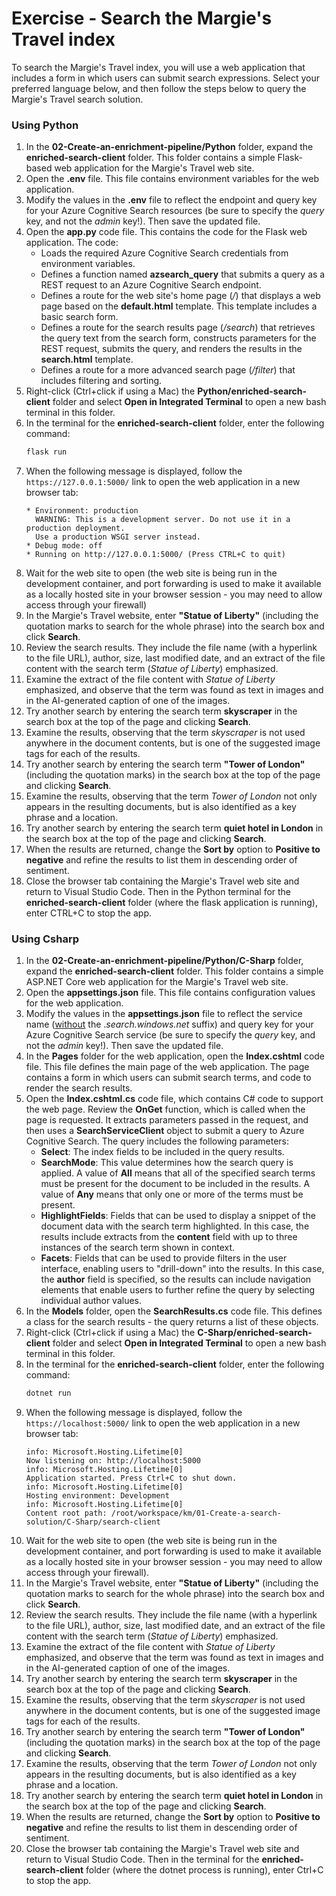 # Exercise - Search the Margie's Travel index

To search the Margie's Travel index, you will use a web application that includes a form in which users can submit search expressions. Select your preferred language below, and then follow the steps below to query the Margie's Travel search solution.

### Using Python

1. In the **02-Create-an-enrichment-pipeline/Python** folder, expand the **enriched-search-client** folder. This folder contains a simple Flask-based web application for the Margie's Travel web site.
2. Open the **.env** file. This file contains environment variables for the web application.
3. Modify the values in the **.env** file to reflect the endpoint and query key for your Azure Cognitive Search resources (be sure to specify the *query* key, and not the *admin* key!). Then save the updated file.
4. Open the **app&#46;py** code file. This contains the code for the Flask web application. The code:
    - Loads the required Azure Cognitive Search credentials from environment variables.
    - Defines a function named **azsearch_query** that submits a query as a REST request to an Azure Cognitive Search endpoint.
    - Defines a route for the web site's home page (*/*) that displays a web page based on the **default.html** template. This template includes a basic search form.
    - Defines a route for the search results page (*/search*) that retrieves the query text from the search form, constructs parameters for the REST request, submits the query, and renders the results in the **search.html** template.
    - Defines a route for a more advanced search page (*/filter*) that includes filtering and sorting.
5. Right-click (Ctrl+click if using a Mac) the **Python/enriched-search-client** folder and select **Open in Integrated Terminal** to open a new bash terminal in this folder.
6. In the terminal for the **enriched-search-client** folder, enter the following command:
    ```bash
    flask run
    ```
7. When the following message is displayed, follow the `https://127.0.0.1:5000/` link to open the web application in a new browser tab:
    ```text
    * Environment: production
      WARNING: This is a development server. Do not use it in a production deployment.
      Use a production WSGI server instead.
   * Debug mode: off
   * Running on http://127.0.0.1:5000/ (Press CTRL+C to quit)
   ```
8. Wait for the web site to open (the web site is being run in the development container, and port forwarding is used to make it available as a locally hosted site in your browser session - you may need to allow access through your firewall)
9. In the Margie's Travel website, enter **"Statue of Liberty"** (including the quotation marks to search for the whole phrase) into the search box and click **Search**.
10. Review the search results. They include the file name (with a hyperlink to the file URL), author, size, last modified date, and an extract of the file content with the search term (*Statue of Liberty*) emphasized.
11. Examine the extract of the file content with *Statue of Liberty* emphasized, and observe that the term was found as text in images and in the AI-generated caption of one of the images.
12. Try another search by entering the search term **skyscraper** in the search box at the top of the page and clicking **Search**.
13. Examine the results, observing that the term *skyscraper* is not used anywhere in the document contents, but is one of the suggested image tags for each of the results.
14. Try another search by entering the search term **"Tower of London"** (including the quotation marks) in the search box at the top of the page and clicking **Search**.
15. Examine the results, observing that the term *Tower of London* not only appears in the resulting documents, but is also identified as a key phrase and a location.
16. Try another search by entering the search term **quiet hotel in London** in the search box at the top of the page and clicking **Search**.
17. When the results are returned, change the **Sort by** option to **Positive to negative** and refine the results to list them in descending order of sentiment.
18. Close the browser tab containing the Margie's Travel web site and return to Visual Studio Code. Then in the Python terminal for the **enriched-search-client** folder (where the flask application is running), enter CTRL+C to stop the app.

### Using Csharp

1. In the **02-Create-an-enrichment-pipeline/Python/C-Sharp** folder, expand the **enriched-search-client** folder. This folder contains a simple ASP&#46;NET Core web application for the Margie's Travel web site.
2. Open the **appsettings.json** file. This file contains configuration values for the web application.
3. Modify the values in the **appsettings.json** file to reflect the service name (<u>without</u> the .*search&#46;windows&#46;net* suffix) and query key for your Azure Cognitive Search service (be sure to specify the *query* key, and not the *admin* key!). Then save the updated file.
4. In the **Pages** folder for the web application, open the **Index.cshtml** code file. This file defines the main page of the web application. The page contains a form in which users can submit search terms, and code to render the search results.
5. Open the **Index.cshtml.cs** code file, which contains C# code to support the web page. Review the **OnGet** function, which is called when the page is requested. It extracts parameters passed in the request, and then uses a **SearchServiceClient** object to submit a query to Azure Cognitive Search. The query includes the following parameters:
    - **Select**: The index fields to be included in the query results.
    - **SearchMode**: This value determines how the search query is applied. A value of **All** means that all of the specified search terms must be present for the document to be included in the results. A value of **Any** means that only one or more of the terms must be present.
    - **HighlightFields**: Fields that can be used to display a snippet of the document data with the search term highlighted. In this case, the results include extracts from the **content** field with up to three instances of the search term shown in context.
    - **Facets**: Fields that can be used to provide filters in the user interface, enabling users to "drill-down" into the results. In this case, the **author** field is specified, so the results can include navigation elements that enable users to further refine the query by selecting individual author values.
6. In the **Models** folder, open the **SearchResults.cs** code file. This defines a class for the search results - the query returns a list of these objects.
7. Right-click (Ctrl+click if using a Mac) the **C-Sharp/enriched-search-client** folder and select **Open in Integrated Terminal** to open a new bash terminal in this folder.
8. In the terminal for the **enriched-search-client** folder, enter the following command:
    ```bash
    dotnet run
    ```
9. When the following message is displayed, follow the `https://localhost:5000/` link to open the web application in a new browser tab:
    ```text
    info: Microsoft.Hosting.Lifetime[0]
    Now listening on: http://localhost:5000
    info: Microsoft.Hosting.Lifetime[0]
    Application started. Press Ctrl+C to shut down.
    info: Microsoft.Hosting.Lifetime[0]
    Hosting environment: Development
    info: Microsoft.Hosting.Lifetime[0]
    Content root path: /root/workspace/km/01-Create-a-search-solution/C-Sharp/search-client
   ```
10. Wait for the web site to open (the web site is being run in the development container, and port forwarding is used to make it available as a locally hosted site in your browser session - you may need to allow access through your firewall).
11. In the Margie's Travel website, enter **"Statue of Liberty"** (including the quotation marks to search for the whole phrase) into the search box and click **Search**.
12. Review the search results. They include the file name (with a hyperlink to the file URL), author, size, last modified date, and an extract of the file content with the search term (*Statue of Liberty*) emphasized.
13. Examine the extract of the file content with *Statue of Liberty* emphasized, and observe that the term was found as text in images and in the AI-generated caption of one of the images.
14. Try another search by entering the search term **skyscraper** in the search box at the top of the page and clicking **Search**.
15. Examine the results, observing that the term *skyscraper* is not used anywhere in the document contents, but is one of the suggested image tags for each of the results.
16. Try another search by entering the search term **"Tower of London"** (including the quotation marks) in the search box at the top of the page and clicking **Search**.
17. Examine the results, observing that the term *Tower of London* not only appears in the resulting documents, but is also identified as a key phrase and a location.
18. Try another search by entering the search term **quiet hotel in London** in the search box at the top of the page and clicking **Search**.
19. When the results are returned, change the **Sort by** option to **Positive to negative** and refine the results to list them in descending order of sentiment.
20. Close the browser tab containing the Margie's Travel web site and return to Visual Studio Code. Then in the terminal for the **enriched-search-client** folder (where the dotnet process is running), enter Ctrl+C to stop the app.
